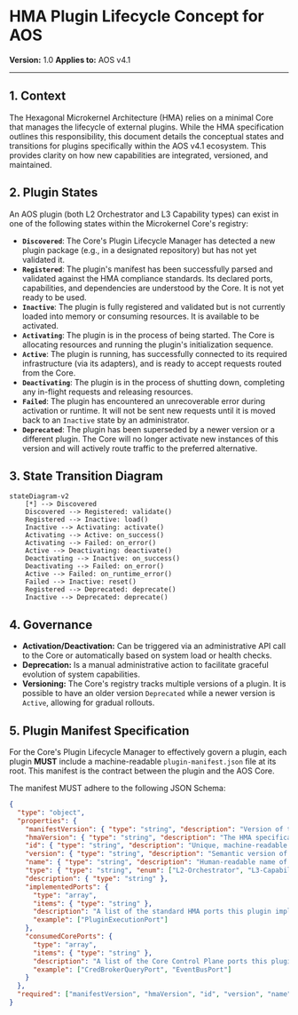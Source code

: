 # HMA Plugin Lifecycle Concept for AOS

**Version:** 1.0
**Applies to:** AOS v4.1

---

## 1. Context

The Hexagonal Microkernel Architecture (HMA) relies on a minimal Core that manages the lifecycle of external plugins. While the HMA specification outlines this responsibility, this document details the conceptual states and transitions for plugins specifically within the AOS v4.1 ecosystem. This provides clarity on how new capabilities are integrated, versioned, and maintained.

## 2. Plugin States

An AOS plugin (both L2 Orchestrator and L3 Capability types) can exist in one of the following states within the Microkernel Core's registry:

*   **`Discovered`**: The Core's Plugin Lifecycle Manager has detected a new plugin package (e.g., in a designated repository) but has not yet validated it.
*   **`Registered`**: The plugin's manifest has been successfully parsed and validated against the HMA compliance standards. Its declared ports, capabilities, and dependencies are understood by the Core. It is not yet ready to be used.
*   **`Inactive`**: The plugin is fully registered and validated but is not currently loaded into memory or consuming resources. It is available to be activated.
*   **`Activating`**: The plugin is in the process of being started. The Core is allocating resources and running the plugin's initialization sequence.
*   **`Active`**: The plugin is running, has successfully connected to its required infrastructure (via its adapters), and is ready to accept requests routed from the Core.
*   **`Deactivating`**: The plugin is in the process of shutting down, completing any in-flight requests and releasing resources.
*   **`Failed`**: The plugin has encountered an unrecoverable error during activation or runtime. It will not be sent new requests until it is moved back to an `Inactive` state by an administrator.
*   **`Deprecated`**: The plugin has been superseded by a newer version or a different plugin. The Core will no longer activate new instances of this version and will actively route traffic to the preferred alternative.

## 3. State Transition Diagram

```mermaid
stateDiagram-v2
    [*] --> Discovered
    Discovered --> Registered: validate()
    Registered --> Inactive: load()
    Inactive --> Activating: activate()
    Activating --> Active: on_success()
    Activating --> Failed: on_error()
    Active --> Deactivating: deactivate()
    Deactivating --> Inactive: on_success()
    Deactivating --> Failed: on_error()
    Active --> Failed: on_runtime_error()
    Failed --> Inactive: reset()
    Registered --> Deprecated: deprecate()
    Inactive --> Deprecated: deprecate()
```

## 4. Governance

*   **Activation/Deactivation:** Can be triggered via an administrative API call to the Core or automatically based on system load or health checks.
*   **Deprecation:** Is a manual administrative action to facilitate graceful evolution of system capabilities.
*   **Versioning:** The Core's registry tracks multiple versions of a plugin. It is possible to have an older version `Deprecated` while a newer version is `Active`, allowing for gradual rollouts.

## 5. Plugin Manifest Specification

For the Core's Plugin Lifecycle Manager to effectively govern a plugin, each plugin **MUST** include a machine-readable `plugin-manifest.json` file at its root. This manifest is the contract between the plugin and the AOS Core.

The manifest MUST adhere to the following JSON Schema:

```json
{
  "type": "object",
  "properties": {
    "manifestVersion": { "type": "string", "description": "Version of the manifest schema itself.", "const": "1.0" },
    "hmaVersion": { "type": "string", "description": "The HMA specification version this plugin is compliant with.", "example": "1.3" },
    "id": { "type": "string", "description": "Unique, machine-readable ID for the plugin.", "example": "AOS-WardleyMapPlugin" },
    "version": { "type": "string", "description": "Semantic version of the plugin.", "example": "1.2.0" },
    "name": { "type": "string", "description": "Human-readable name of the plugin." },
    "type": { "type": "string", "enum": ["L2-Orchestrator", "L3-Capability"], "description": "The HMA type of the plugin." },
    "description": { "type": "string" },
    "implementedPorts": {
      "type": "array",
      "items": { "type": "string" },
      "description": "A list of the standard HMA ports this plugin implements.",
      "example": ["PluginExecutionPort"]
    },
    "consumedCorePorts": {
      "type": "array",
      "items": { "type": "string" },
      "description": "A list of the Core Control Plane ports this plugin requires.",
      "example": ["CredBrokerQueryPort", "EventBusPort"]
    }
  },
  "required": ["manifestVersion", "hmaVersion", "id", "version", "name", "type"]
}
``` 
